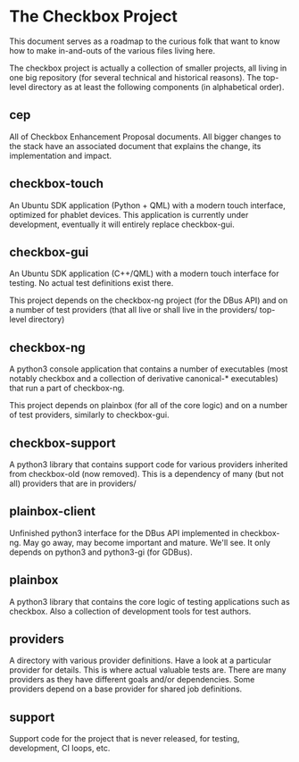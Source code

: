 The Checkbox Project
====================

This document serves as a roadmap to the curious folk that want to know how to
make in-and-outs of the various files living here.

The checkbox project is actually a collection of smaller projects, all living
in one big repository (for several technical and historical reasons). The
top-level directory as at least the following components (in alphabetical
order).


cep
---

All of Checkbox Enhancement Proposal documents. All bigger changes to the stack
have an associated document that explains the change, its implementation and
impact.

checkbox-touch
--------------

An Ubuntu SDK application (Python + QML) with a modern touch interface,
optimized for phablet devices. This application is currently under development,
eventually it will entirely replace checkbox-gui.

checkbox-gui
------------

An Ubuntu SDK application (C++/QML) with a modern touch interface for testing.
No actual test definitions exist there.

This project depends on the checkbox-ng project (for the DBus API) and on a
number of test providers (that all live or shall live in the providers/
top-level directory)

checkbox-ng
-----------

A python3 console application that contains a number of executables (most
notably checkbox and a collection of derivative canonical-\* executables) that
run a part of checkbox-ng.

This project depends on plainbox (for all of the core logic) and on a number of
test providers, similarly to checkbox-gui.

checkbox-support
----------------

A python3 library that contains support code for various providers inherited
from checkbox-old (now removed). This is a dependency of many (but not all)
providers that are in providers/

plainbox-client
---------------

Unfinished python3 interface for the DBus API implemented in checkbox-ng. May
go away, may become important and mature. We'll see. It only depends on python3
and python3-gi (for GDBus).

plainbox
--------

A python3 library that contains the core logic of testing applications such as
checkbox. Also a collection of development tools for test authors.

providers
---------

A directory with various provider definitions. Have a look at a particular
provider for details. This is where actual valuable tests are. There are many
providers as they have different goals and/or dependencies. Some providers
depend on a base provider for shared job definitions.

support
-------

Support code for the project that is never released, for testing, development,
CI loops, etc.
